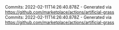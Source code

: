 Commits: 2022-02-11T14:26:40.878Z - Generated via https://github.com/marketplace/actions/artificial-grass
<br>
Commits: 2022-02-11T14:26:40.878Z - Generated via https://github.com/marketplace/actions/artificial-grass
<br>
